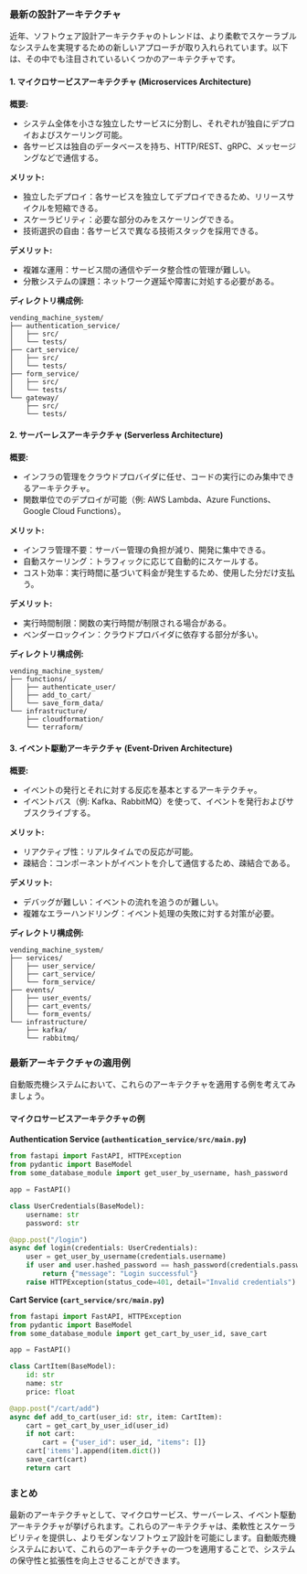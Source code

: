 ### 最新の設計アーキテクチャ

近年、ソフトウェア設計アーキテクチャのトレンドは、より柔軟でスケーラブルなシステムを実現するための新しいアプローチが取り入れられています。以下は、その中でも注目されているいくつかのアーキテクチャです。

#### 1. **マイクロサービスアーキテクチャ (Microservices Architecture)**

**概要:**
- システム全体を小さな独立したサービスに分割し、それぞれが独自にデプロイおよびスケーリング可能。
- 各サービスは独自のデータベースを持ち、HTTP/REST、gRPC、メッセージングなどで通信する。

**メリット:**
- 独立したデプロイ：各サービスを独立してデプロイできるため、リリースサイクルを短縮できる。
- スケーラビリティ：必要な部分のみをスケーリングできる。
- 技術選択の自由：各サービスで異なる技術スタックを採用できる。

**デメリット:**
- 複雑な運用：サービス間の通信やデータ整合性の管理が難しい。
- 分散システムの課題：ネットワーク遅延や障害に対処する必要がある。

**ディレクトリ構成例:**
```
vending_machine_system/
├── authentication_service/
│   ├── src/
│   └── tests/
├── cart_service/
│   ├── src/
│   └── tests/
├── form_service/
│   ├── src/
│   └── tests/
└── gateway/
    ├── src/
    └── tests/
```

#### 2. **サーバーレスアーキテクチャ (Serverless Architecture)**

**概要:**
- インフラの管理をクラウドプロバイダに任せ、コードの実行にのみ集中できるアーキテクチャ。
- 関数単位でのデプロイが可能（例: AWS Lambda、Azure Functions、Google Cloud Functions）。

**メリット:**
- インフラ管理不要：サーバー管理の負担が減り、開発に集中できる。
- 自動スケーリング：トラフィックに応じて自動的にスケールする。
- コスト効率：実行時間に基づいて料金が発生するため、使用した分だけ支払う。

**デメリット:**
- 実行時間制限：関数の実行時間が制限される場合がある。
- ベンダーロックイン：クラウドプロバイダに依存する部分が多い。

**ディレクトリ構成例:**
```
vending_machine_system/
├── functions/
│   ├── authenticate_user/
│   ├── add_to_cart/
│   └── save_form_data/
└── infrastructure/
    ├── cloudformation/
    └── terraform/
```

#### 3. **イベント駆動アーキテクチャ (Event-Driven Architecture)**

**概要:**
- イベントの発行とそれに対する反応を基本とするアーキテクチャ。
- イベントバス（例: Kafka、RabbitMQ）を使って、イベントを発行およびサブスクライブする。

**メリット:**
- リアクティブ性：リアルタイムでの反応が可能。
- 疎結合：コンポーネントがイベントを介して通信するため、疎結合である。

**デメリット:**
- デバッグが難しい：イベントの流れを追うのが難しい。
- 複雑なエラーハンドリング：イベント処理の失敗に対する対策が必要。

**ディレクトリ構成例:**
```
vending_machine_system/
├── services/
│   ├── user_service/
│   ├── cart_service/
│   └── form_service/
├── events/
│   ├── user_events/
│   ├── cart_events/
│   └── form_events/
└── infrastructure/
    ├── kafka/
    └── rabbitmq/
```

### 最新アーキテクチャの適用例

自動販売機システムにおいて、これらのアーキテクチャを適用する例を考えてみましょう。

#### マイクロサービスアーキテクチャの例

**Authentication Service (`authentication_service/src/main.py`)**

```python
from fastapi import FastAPI, HTTPException
from pydantic import BaseModel
from some_database_module import get_user_by_username, hash_password

app = FastAPI()

class UserCredentials(BaseModel):
    username: str
    password: str

@app.post("/login")
async def login(credentials: UserCredentials):
    user = get_user_by_username(credentials.username)
    if user and user.hashed_password == hash_password(credentials.password):
        return {"message": "Login successful"}
    raise HTTPException(status_code=401, detail="Invalid credentials")
```

**Cart Service (`cart_service/src/main.py`)**

```python
from fastapi import FastAPI, HTTPException
from pydantic import BaseModel
from some_database_module import get_cart_by_user_id, save_cart

app = FastAPI()

class CartItem(BaseModel):
    id: str
    name: str
    price: float

@app.post("/cart/add")
async def add_to_cart(user_id: str, item: CartItem):
    cart = get_cart_by_user_id(user_id)
    if not cart:
        cart = {"user_id": user_id, "items": []}
    cart['items'].append(item.dict())
    save_cart(cart)
    return cart
```

### まとめ

最新のアーキテクチャとして、マイクロサービス、サーバーレス、イベント駆動アーキテクチャが挙げられます。これらのアーキテクチャは、柔軟性とスケーラビリティを提供し、よりモダンなソフトウェア設計を可能にします。自動販売機システムにおいて、これらのアーキテクチャの一つを適用することで、システムの保守性と拡張性を向上させることができます。
